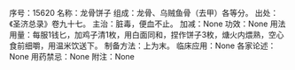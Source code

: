 序号：15620
名称：龙骨饼子
组成：龙骨、乌贼鱼骨（去甲）各等分。
出处：《圣济总录》卷九十七。
主治：脏毒，便血不止。
加减：None
功效：None
用法用量：每服1钱匕，加鸡子清1枚，用白面同和，捏作饼子3枚，煻火内煨熟，空心食前细嚼，用温米饮送下。
制备方法：上为末。
临床应用：None
各家论述：None
用药禁忌：None
附注：None
